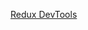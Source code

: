 [Redux DevTools](https://chrome.google.com/webstore/detail/redux-devtools/lmhkpmbekcpmknklioeibfkpmmfibljd?hl=es)